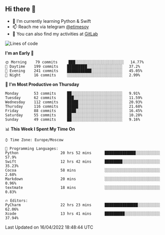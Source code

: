 ## Hi there 👋
- 🌱 I’m currently learning Python & Swift
- 📫 Reach me via telegram [@etimesoy](https://t.me/etimesoy/)
- 🦊 You can also find my activities at [GitLab](https://gitlab.com/etimesoy)

<!--START_SECTION:waka-->
![Lines of code](https://img.shields.io/badge/From%20Hello%20World%20I%27ve%20Written-189%20Thousand%20lines%20of%20code-blue)

**I'm an Early 🐤** 

```text
🌞 Morning    79 commits     ███░░░░░░░░░░░░░░░░░░░░░░   14.77% 
🌆 Daytime    199 commits    █████████░░░░░░░░░░░░░░░░   37.2% 
🌃 Evening    241 commits    ███████████░░░░░░░░░░░░░░   45.05% 
🌙 Night      16 commits     ░░░░░░░░░░░░░░░░░░░░░░░░░   2.99%

```
📅 **I'm Most Productive on Thursday** 

```text
Monday       53 commits     ██░░░░░░░░░░░░░░░░░░░░░░░   9.91% 
Tuesday      62 commits     ███░░░░░░░░░░░░░░░░░░░░░░   11.59% 
Wednesday    112 commits    █████░░░░░░░░░░░░░░░░░░░░   20.93% 
Thursday     116 commits    █████░░░░░░░░░░░░░░░░░░░░   21.68% 
Friday       88 commits     ████░░░░░░░░░░░░░░░░░░░░░   16.45% 
Saturday     55 commits     ██░░░░░░░░░░░░░░░░░░░░░░░   10.28% 
Sunday       49 commits     ██░░░░░░░░░░░░░░░░░░░░░░░   9.16%

```


📊 **This Week I Spent My Time On** 

```text
⌚︎ Time Zone: Europe/Moscow

💬 Programming Languages: 
Python                   20 hrs 52 mins      ██████████████░░░░░░░░░░░   57.9% 
Swift                    12 hrs 42 mins      ████████░░░░░░░░░░░░░░░░░   35.23% 
Cocoa                    58 mins             ░░░░░░░░░░░░░░░░░░░░░░░░░   2.68% 
Markdown                 20 mins             ░░░░░░░░░░░░░░░░░░░░░░░░░   0.96% 
textmate                 18 mins             ░░░░░░░░░░░░░░░░░░░░░░░░░   0.83%

🔥 Editors: 
PyCharm                  22 hrs 23 mins      ███████████████░░░░░░░░░░   62.06% 
Xcode                    13 hrs 41 mins      █████████░░░░░░░░░░░░░░░░   37.94%

```


 Last Updated on 16/04/2022 18:48:44 UTC
<!--END_SECTION:waka-->
